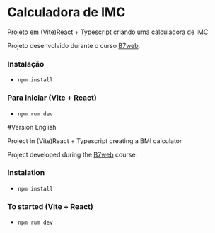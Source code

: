 # Calculadora de IMC

Projeto em (Vite)React + Typescript criando uma calculadora de IMC 

Projeto desenvolvido durante o curso [B7web](https://b7web.com.br).

### Instalação

- `npm install`

### Para iniciar (Vite + React)

- `npm rum dev`

#Version English

Project in (Vite)React + Typescript creating a BMI calculator

Project developed during the [B7web](https://b7web.com.br) course.

### Instalation

- `npm install`

### To started (Vite + React)

- `npm rum dev`
